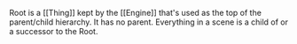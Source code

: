Root is a [[Thing]] kept by the [[Engine]] that's used as the top of the parent/child hierarchy. It has no parent. Everything in a scene is a child of or a successor to the Root.